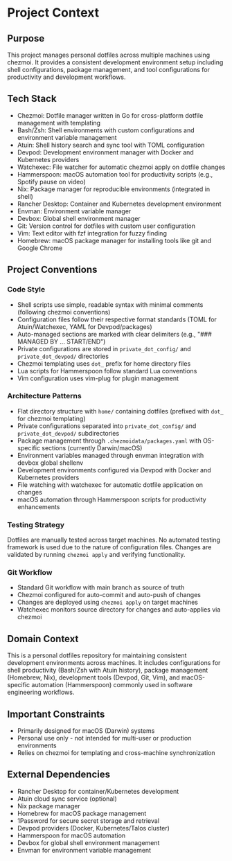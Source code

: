 # Project Context

## Purpose
This project manages personal dotfiles across multiple machines using chezmoi. It provides a consistent development environment setup including shell configurations, package management, and tool configurations for productivity and development workflows.

## Tech Stack
- Chezmoi: Dotfile manager written in Go for cross-platform dotfile management with templating
- Bash/Zsh: Shell environments with custom configurations and environment variable management
- Atuin: Shell history search and sync tool with TOML configuration
- Devpod: Development environment manager with Docker and Kubernetes providers
- Watchexec: File watcher for automatic chezmoi apply on dotfile changes
- Hammerspoon: macOS automation tool for productivity scripts (e.g., Spotify pause on video)
- Nix: Package manager for reproducible environments (integrated in shell)
- Rancher Desktop: Container and Kubernetes development environment
- Envman: Environment variable manager
- Devbox: Global shell environment manager
- Git: Version control for dotfiles with custom user configuration
- Vim: Text editor with fzf integration for fuzzy finding
- Homebrew: macOS package manager for installing tools like git and Google Chrome

## Project Conventions

### Code Style
- Shell scripts use simple, readable syntax with minimal comments (following chezmoi conventions)
- Configuration files follow their respective format standards (TOML for Atuin/Watchexec, YAML for Devpod/packages)
- Auto-managed sections are marked with clear delimiters (e.g., "### MANAGED BY ... START/END")
- Private configurations are stored in `private_dot_config/` and `private_dot_devpod/` directories
- Chezmoi templating uses `dot_` prefix for home directory files
- Lua scripts for Hammerspoon follow standard Lua conventions
- Vim configuration uses vim-plug for plugin management

### Architecture Patterns
- Flat directory structure with `home/` containing dotfiles (prefixed with `dot_` for chezmoi templating)
- Private configurations separated into `private_dot_config/` and `private_dot_devpod/` subdirectories
- Package management through `.chezmoidata/packages.yaml` with OS-specific sections (currently Darwin/macOS)
- Environment variables managed through envman integration with devbox global shellenv
- Development environments configured via Devpod with Docker and Kubernetes providers
- File watching with watchexec for automatic dotfile application on changes
- macOS automation through Hammerspoon scripts for productivity enhancements

### Testing Strategy
Dotfiles are manually tested across target machines. No automated testing framework is used due to the nature of configuration files. Changes are validated by running `chezmoi apply` and verifying functionality.

### Git Workflow
- Standard Git workflow with main branch as source of truth
- Chezmoi configured for auto-commit and auto-push of changes
- Changes are deployed using `chezmoi apply` on target machines
- Watchexec monitors source directory for changes and auto-applies via chezmoi

## Domain Context
This is a personal dotfiles repository for maintaining consistent development environments across machines. It includes configurations for shell productivity (Bash/Zsh with Atuin history), package management (Homebrew, Nix), development tools (Devpod, Git, Vim), and macOS-specific automation (Hammerspoon) commonly used in software engineering workflows.

## Important Constraints
- Primarily designed for macOS (Darwin) systems
- Personal use only - not intended for multi-user or production environments
- Relies on chezmoi for templating and cross-machine synchronization

## External Dependencies
- Rancher Desktop for container/Kubernetes development
- Atuin cloud sync service (optional)
- Nix package manager
- Homebrew for macOS package management
- 1Password for secure secret storage and retrieval
- Devpod providers (Docker, Kubernetes/Talos cluster)
- Hammerspoon for macOS automation
- Devbox for global shell environment management
- Envman for environment variable management
